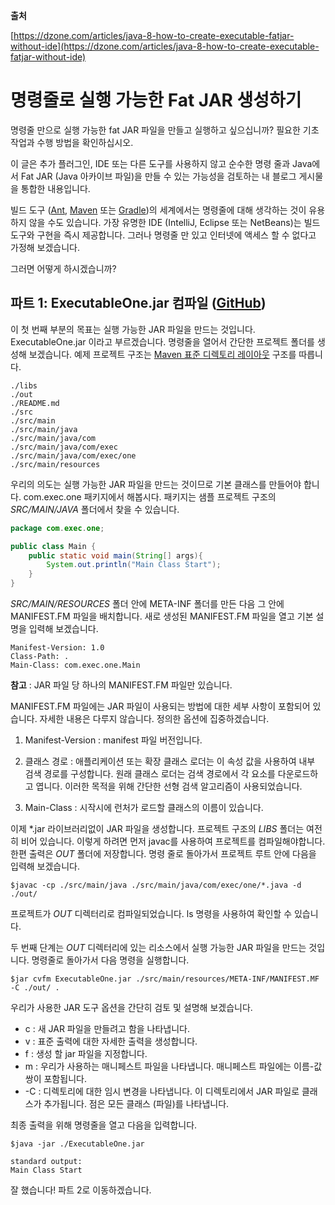 **출처**

[https://dzone.com/articles/java-8-how-to-create-executable-fatjar-without-ide](https://dzone.com/articles/java-8-how-to-create-executable-fatjar-without-ide)

# 명령줄로 실행 가능한 Fat JAR 생성하기

명령줄 만으로 실행 가능한 fat JAR 파일을 만들고 실행하고 싶으십니까? 필요한 기초 작업과 수행 방법을 확인하십시오.

이 글은 추가 플러그인, IDE 또는 다른 도구를 사용하지 않고 순수한 명령 줄과 Java에서 Fat JAR (Java 아카이브 파일)을 만들 수 있는 가능성을 검토하는 내 블로그 게시물을 통합한 내용입니다.

빌드 도구 ([Ant](http://ant.apache.org/), [Maven](https://maven.apache.org/) 또는 [Gradle](https://gradle.org/))의 세계에서는 명령줄에 대해 생각하는 것이 유용하지 않을 수도 있습니다. 가장 유명한 IDE (IntelliJ, Eclipse 또는 NetBeans)는 빌드 도구와 구현을 즉시 제공합니다. 그러나 명령줄 만 있고 인터넷에 액세스 할 수 없다고 가정해 보겠습니다.

그러면 어떻게 하시겠습니까?

## 파트 1: ExecutableOne.jar 컴파일 ([GitHub](https://github.com/mirage22/executable-one))

이 첫 번째 부분의 목표는 실행 가능한 JAR 파일을 만드는 것입니다. ExecutableOne.jar 이라고 부르겠습니다. 명령줄을 열어서 간단한 프로젝트 폴더를 생성해 보겠습니다. 예제 프로젝트 구조는 [Maven 표준 디렉토리 레이아웃](http://maven.apache.org/guides/introduction/introduction-to-the-standard-directory-layout.html) 구조를 따릅니다.

```
./libs
./out
./README.md
./src
./src/main
./src/main/java
./src/main/java/com
./src/main/java/com/exec
./src/main/java/com/exec/one
./src/main/resources
```

우리의 의도는 실행 가능한 JAR 파일을 만드는 것이므로 기본 클래스를 만들어야 합니다. com.exec.one 패키지에서 해봅시다. 패키지는 샘플 프로젝트 구조의 _SRC/MAIN/JAVA_ 폴더에서 찾을 수 있습니다.

```java
package com.exec.one;

public class Main {
    public static void main(String[] args){                                                                                 
        System.out.println("Main Class Start");                     
    }                                                      
}
```

_SRC/MAIN/RESOURCES_ 폴더 안에 META-INF 폴더를 만든 다음 그 안에 MANIFEST.FM 파일을 배치합니다. 새로 생성된 MANIFEST.FM 파일을 열고 기본 설명을 입력해 보겠습니다.

```
Manifest-Version: 1.0   
Class-Path: .                                                                                                                                                                          
Main-Class: com.exec.one.Main
```

**참고** : JAR 파일 당 하나의 MANIFEST.FM 파일만 있습니다.

MANIFEST.FM 파일에는 JAR 파일이 사용되는 방법에 대한 세부 사항이 포함되어 있습니다. 자세한 내용은 다루지 않습니다. 정의한 옵션에 집중하겠습니다.

1.  Manifest-Version : manifest 파일 버전입니다.
    
2.  클래스 경로 : 애플리케이션 또는 확장 클래스 로더는 이 속성 값을 사용하여 내부 검색 경로를 구성합니다. 원래 클래스 로더는 검색 경로에서 각 요소를 다운로드하고 엽니다. 이러한 목적을 위해 간단한 선형 검색 알고리즘이 사용되었습니다.
    
3.  Main-Class : 시작시에 런처가 로드할 클래스의 이름이 있습니다.
    

이제 \*.jar 라이브러리없이 JAR 파일을 생성합니다. 프로젝트 구조의 _LIBS_ 폴더는 여전히 비어 있습니다. 이렇게 하려면 먼저 javac를 사용하여 프로젝트를 컴파일해야합니다. 한편 출력은 _OUT_ 폴더에 저장합니다. 명령 줄로 돌아가서 프로젝트 루트 안에 다음을 입력해 보겠습니다.

```shell
$javac -cp ./src/main/java ./src/main/java/com/exec/one/*.java -d ./out/
```

프로젝트가 _OUT_ 디렉터리로 컴파일되었습니다. ls 명령을 사용하여 확인할 수 있습니다.

두 번째 단계는 _OUT_ 디렉터리에 있는 리소스에서 실행 가능한 JAR 파일을 만드는 것입니다. 명령줄로 돌아가서 다음 명령을 실행합니다.

```shell
$jar cvfm ExecutableOne.jar ./src/main/resources/META-INF/MANIFEST.MF -C ./out/ .
```

우리가 사용한 JAR 도구 옵션을 간단히 검토 및 설명해 보겠습니다.

-   c : 새 JAR 파일을 만들려고 함을 나타냅니다.
-   v : 표준 출력에 대한 자세한 출력을 생성합니다.
-   f : 생성 할 jar 파일을 지정합니다.
-   m : 우리가 사용하는 매니페스트 파일을 나타냅니다. 매니페스트 파일에는 이름-값 쌍이 포함됩니다.
-   \-C : 디렉토리에 대한 임시 변경을 나타냅니다. 이 디렉토리에서 JAR 파일로 클래스가 추가됩니다. 점은 모든 클래스 (파일)를 나타냅니다.

최종 출력을 위해 명령줄을 열고 다음을 입력합니다.

```shell
$java -jar ./ExecutableOne.jar

standard output: 
Main Class Start
```

잘 했습니다! 파트 2로 이동하겠습니다.
